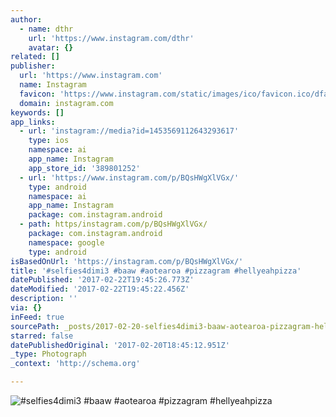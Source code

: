 ```yaml
---
author:
  - name: dthr
    url: 'https://www.instagram.com/dthr'
    avatar: {}
related: []
publisher:
  url: 'https://www.instagram.com'
  name: Instagram
  favicon: 'https://www.instagram.com/static/images/ico/favicon.ico/dfa85bb1fd63.ico'
  domain: instagram.com
keywords: []
app_links:
  - url: 'instagram://media?id=1453569112643293617'
    type: ios
    namespace: ai
    app_name: Instagram
    app_store_id: '389801252'
  - url: 'https://www.instagram.com/p/BQsHWgXlVGx/'
    type: android
    namespace: ai
    app_name: Instagram
    package: com.instagram.android
  - path: https/instagram.com/p/BQsHWgXlVGx/
    package: com.instagram.android
    namespace: google
    type: android
isBasedOnUrl: 'https://instagram.com/p/BQsHWgXlVGx/'
title: '#selfies4dimi3 #baaw #aotearoa #pizzagram #hellyeahpizza'
datePublished: '2017-02-22T19:45:26.773Z'
dateModified: '2017-02-22T19:45:22.456Z'
description: ''
via: {}
inFeed: true
sourcePath: _posts/2017-02-20-selfies4dimi3-baaw-aotearoa-pizzagram-hellyeahpizza.md
starred: false
datePublishedOriginal: '2017-02-20T18:45:12.951Z'
_type: Photograph
_context: 'http://schema.org'

---
```

![#selfies4dimi3 #baaw #aotearoa #pizzagram #hellyeahpizza](https://scontent.cdninstagram.com/t51.2885-15/s640x640/sh0.08/e35/16788696_1714581825447641_2359656003085008896_n.jpg)